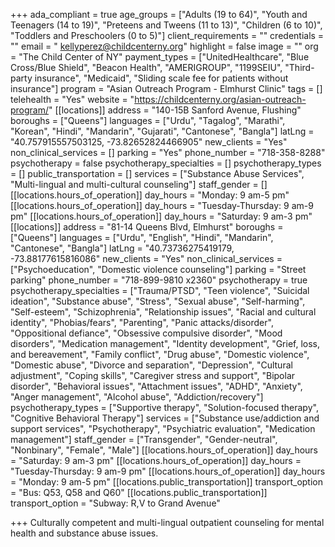 +++
ada_compliant = true
age_groups = ["Adults (19 to 64)", "Youth and Teenagers (14 to 19)", "Preteens and Tweens (11 to 13)", "Children (6 to 10)", "Toddlers and Preschoolers (0 to 5)"]
client_requirements = ""
credentials = ""
email = " kellyperez@childcenterny.org"
highlight = false
image = ""
org = "The Child Center of NY"
payment_types = ["UnitedHealthcare", "Blue Cross/Blue Shield", "Beacon Health", "AMERIGROUP", "1199SEIU", "Third-party insurance", "Medicaid", "Sliding scale fee for patients without insurance"]
program = "Asian Outreach Program - Elmhurst Clinic"
tags = []
telehealth = "Yes"
website = "https://childcenterny.org/asian-outreach-program/"
[[locations]]
address = "140-15B Sanford Avenue, Flushing"
boroughs = ["Queens"]
languages = ["Urdu", "Tagalog", "Marathi", "Korean", "Hindi", "Mandarin", "Gujarati", "Cantonese", "Bangla"]
latLng = "40.757915557503125, -73.82652824466905"
new_clients = "Yes"
non_clinical_services = []
parking = "Yes"
phone_number = "718-358-8288"
psychotherapy = false
psychotherapy_specialties = []
psychotherapy_types = []
public_transportation = []
services = ["Substance Abuse Services", "Multi-lingual and multi-cultural counseling"]
staff_gender = []
[[locations.hours_of_operation]]
day_hours = "Monday: 9 am-5 pm"
[[locations.hours_of_operation]]
day_hours = "Tuesday-Thursday: 9 am-9 pm"
[[locations.hours_of_operation]]
day_hours = "Saturday: 9 am-3 pm"
[[locations]]
address = "81-14 Queens Blvd, Elmhurst"
boroughs = ["Queens"]
languages = ["Urdu", "English", "Hindi", "Mandarin", "Cantonese", "Bangla"]
latLng = "40.73736275419179, -73.88177615816086"
new_clients = "Yes"
non_clinical_services = ["Psychoeducation", "Domestic violence counseling"]
parking = "Street parking"
phone_number = "718-899-9810 x2360"
psychotherapy = true
psychotherapy_specialties = ["Trauma/PTSD", "Teen violence", "Suicidal ideation", "Substance abuse", "Stress", "Sexual abuse", "Self-harming", "Self-esteem", "Schizophrenia", "Relationship issues", "Racial and cultural identity", "Phobias/fears", "Parenting", "Panic attacks/disorder", "Oppositional defiance", "Obsessive compulsive disorder", "Mood disorders", "Medication management", "Identity development", "Grief, loss, and bereavement", "Family conflict", "Drug abuse", "Domestic violence", "Domestic abuse", "Divorce and separation", "Depression", "Cultural adjustment", "Coping skills", "Caregiver stress and support", "Bipolar disorder", "Behavioral issues", "Attachment issues", "ADHD", "Anxiety", "Anger management", "Alcohol abuse", "Addiction/recovery"]
psychotherapy_types = ["Supportive therapy", "Solution-focused therapy", "Cognitive Behavioral Therapy"]
services = ["Substance use/addiction and support services", "Psychotherapy", "Psychiatric evaluation", "Medication management"]
staff_gender = ["Transgender", "Gender-neutral", "Nonbinary", "Female", "Male"]
[[locations.hours_of_operation]]
day_hours = "Saturday: 9 am-3 pm"
[[locations.hours_of_operation]]
day_hours = "Tuesday-Thursday: 9 am-9 pm"
[[locations.hours_of_operation]]
day_hours = "Monday: 9 am-5 pm"
[[locations.public_transportation]]
transport_option = "Bus: Q53, Q58 and Q60"
[[locations.public_transportation]]
transport_option = "Subway: R,V to Grand Avenue"

+++
Culturally competent and multi-lingual outpatient counseling for mental health and substance abuse issues.